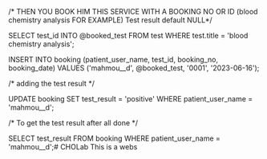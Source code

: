 /* THEN YOU BOOK HIM THIS SERVICE WITH A BOOKING NO OR ID (blood chemistry analysis FOR EXAMPLE)  Test result default NULL*/

SELECT test_id INTO @booked_test
FROM test
WHERE test.title = 'blood chemistry analysis';

INSERT INTO booking (patient_user_name, test_id, booking_no, booking_date)
VALUES ('mahmou__d', @booked_test, '0001', '2023-06-16');

/* adding the test result */

UPDATE booking
SET test_result = 'positive'
WHERE patient_user_name = 'mahmou__d';

/* To get the test result after all done */

SELECT test_result
FROM booking
WHERE patient_user_name = 'mahmou__d';# CHOLab
This is a webs